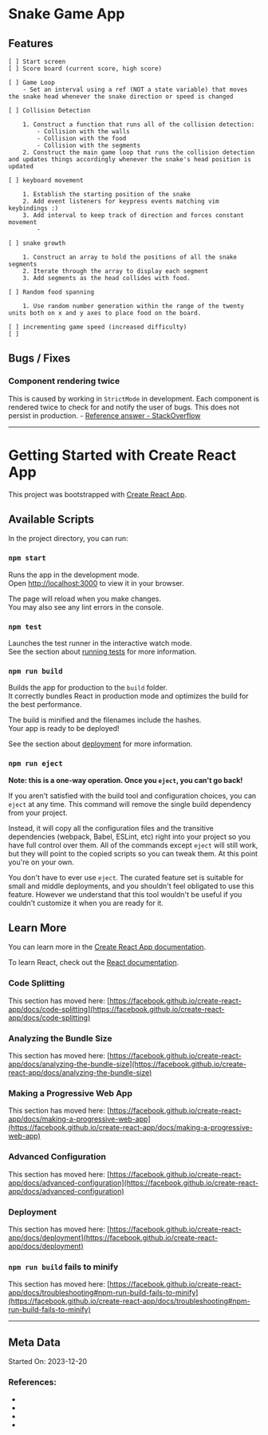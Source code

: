 # Snake Game App



## Features

```
[ ] Start screen
[ ] Score board (current score, high score)

[ ] Game Loop
    - Set an interval using a ref (NOT a state variable) that moves the snake head whenever the snake direction or speed is changed

[ ] Collision Detection

    1. Construct a function that runs all of the collision detection:
        - Collision with the walls
        - Collision with the food
        - Collision with the segments
    2. Construct the main game loop that runs the collision detection and updates things accordingly whenever the snake's head position is updated

[ ] keyboard movement

    1. Establish the starting position of the snake
    2. Add event listeners for keypress events matching vim keybindings :)
    3. Add interval to keep track of direction and forces constant movement
        - 

[ ] snake growth

    1. Construct an array to hold the positions of all the snake segments
    2. Iterate through the array to display each segment
    3. Add segments as the head collides with food.

[ ] Random food spanning
    
    1. Use random number generation within the range of the twenty units both on x and y axes to place food on the board.
    
[ ] incrementing game speed (increased difficulty)
[ ] 
```

## Bugs / Fixes

### Component rendering twice

This is caused by working in `StrictMode` in development. Each component is rendered twice to check for and notify the user of bugs. This does not persist in production. - [Reference answer - StackOverflow](https://stackoverflow.com/questions/60618844/react-hooks-useeffect-is-called-twice-even-if-an-empty-array-is-used-as-an-ar)


--- 

# Getting Started with Create React App

This project was bootstrapped with [Create React App](https://github.com/facebook/create-react-app).

## Available Scripts

In the project directory, you can run:

### `npm start`

Runs the app in the development mode.\
Open [http://localhost:3000](http://localhost:3000) to view it in your browser.

The page will reload when you make changes.\
You may also see any lint errors in the console.

### `npm test`

Launches the test runner in the interactive watch mode.\
See the section about [running tests](https://facebook.github.io/create-react-app/docs/running-tests) for more information.

### `npm run build`

Builds the app for production to the `build` folder.\
It correctly bundles React in production mode and optimizes the build for the best performance.

The build is minified and the filenames include the hashes.\
Your app is ready to be deployed!

See the section about [deployment](https://facebook.github.io/create-react-app/docs/deployment) for more information.

### `npm run eject`

**Note: this is a one-way operation. Once you `eject`, you can't go back!**

If you aren't satisfied with the build tool and configuration choices, you can `eject` at any time. This command will remove the single build dependency from your project.

Instead, it will copy all the configuration files and the transitive dependencies (webpack, Babel, ESLint, etc) right into your project so you have full control over them. All of the commands except `eject` will still work, but they will point to the copied scripts so you can tweak them. At this point you're on your own.

You don't have to ever use `eject`. The curated feature set is suitable for small and middle deployments, and you shouldn't feel obligated to use this feature. However we understand that this tool wouldn't be useful if you couldn't customize it when you are ready for it.

## Learn More

You can learn more in the [Create React App documentation](https://facebook.github.io/create-react-app/docs/getting-started).

To learn React, check out the [React documentation](https://reactjs.org/).

### Code Splitting

This section has moved here: [https://facebook.github.io/create-react-app/docs/code-splitting](https://facebook.github.io/create-react-app/docs/code-splitting)

### Analyzing the Bundle Size

This section has moved here: [https://facebook.github.io/create-react-app/docs/analyzing-the-bundle-size](https://facebook.github.io/create-react-app/docs/analyzing-the-bundle-size)

### Making a Progressive Web App

This section has moved here: [https://facebook.github.io/create-react-app/docs/making-a-progressive-web-app](https://facebook.github.io/create-react-app/docs/making-a-progressive-web-app)

### Advanced Configuration

This section has moved here: [https://facebook.github.io/create-react-app/docs/advanced-configuration](https://facebook.github.io/create-react-app/docs/advanced-configuration)

### Deployment

This section has moved here: [https://facebook.github.io/create-react-app/docs/deployment](https://facebook.github.io/create-react-app/docs/deployment)

### `npm run build` fails to minify

This section has moved here: [https://facebook.github.io/create-react-app/docs/troubleshooting#npm-run-build-fails-to-minify](https://facebook.github.io/create-react-app/docs/troubleshooting#npm-run-build-fails-to-minify)


---

## Meta Data

Started On: 2023-12-20

### References:

- []()
- []()
- []()
- []()
